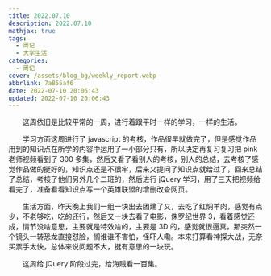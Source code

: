 ```yaml
---
title: 2022.07.10
description: 2022.07.10
mathjax: true
tags:
  - 周记
  - 大学生活
categories:
  - 周记
cover: /assets/blog_bg/weekly_report.webp
abbrlink: 7a855af6
date: 2022-07-10 20:06:43
updated: 2022-07-10 20:06:43
---
```


&emsp;&emsp;这周依旧是比较平常的一周，进行着跟平时一样的学习，一样的生活。

&emsp;&emsp;学习方面这周进行了 javascript 的考核，作品很早就做完了，但是感觉作品用到的知识点在所学的内容中运用了一小部分只有，所以决定再复习复习把 pink 老师视频看到了 300 多集，然后又看了看别人的考核，别人的总结，去考核了感觉作品做的挺好的，知识点还是不很牢，后来又提问了知识点就给过了，回来总结了总结，考核了他们另外几个二班的，然后进行 jQuery 学习，用了三天把视频给看完了，准备看看知识点写一个英雄联盟的增删改查网页。

&emsp;&emsp;生活方面，昨天晚上我们一组一块出去团建了又，去吃了红焖羊肉，感觉有点少，不老够吃，吃的还行，然后又一块去看了电影，侏罗纪世界 3，看着感觉还成，情节没啥意思，主要就是特效啥的，主要是 3D 的，感觉就很逼真，那突然一个镜头一转恐龙直接怼脸，搁谁谁不害怕，怪吓人嘞。本来打算看神探大战，无奈买票手太快，总体来说问题不大，挺有意思的一块玩。

&emsp;&emsp;这周给 jQuery 阶段过完，给海贼看一百集。

